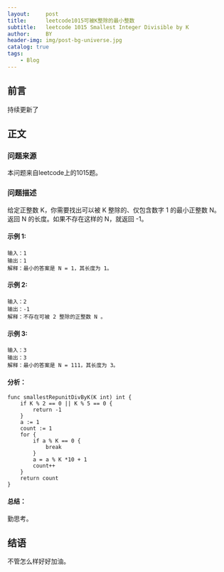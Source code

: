 ```yaml
---
layout:     post
title:      leetcode1015可被K整除的最小整数
subtitle:   leetcode 1015 Smallest Integer Divisible by K
author:     BY
header-img: img/post-bg-universe.jpg
catalog: true
tags:
    - Blog
---
```



## 前言

持续更新了

## 正文

### 问题来源

本问题来自leetcode上的1015题。  

### 问题描述

给定正整数 K，你需要找出可以被 K 整除的、仅包含数字 1 的最小正整数 N。  
返回 N 的长度。如果不存在这样的 N，就返回 -1。  

#### 示例 1:
```
输入：1
输出：1
解释：最小的答案是 N = 1，其长度为 1。
```

#### 示例 2:
```
输入：2
输出：-1
解释：不存在可被 2 整除的正整数 N 。
```

#### 示例 3:
```
输入：3
输出：3
解释：最小的答案是 N = 111，其长度为 3。
```

#### 分析：  
```
func smallestRepunitDivByK(K int) int {
    if K % 2 == 0 || K % 5 == 0 {
        return -1
    }
    a := 1
    count := 1
    for {
        if a % K == 0 {
            break
        }
        a = a % K *10 + 1
        count++
    }
    return count
}
```

#### 总结：
勤思考。  

## 结语
不管怎么样好好加油。
